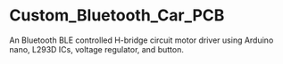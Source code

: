 # Custom_Bluetooth_Car_PCB
An Bluetooth BLE controlled H-bridge circuit motor driver using Arduino nano, L293D ICs, voltage regulator, and button. 
